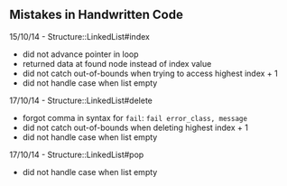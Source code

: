 Mistakes in Handwritten Code
---

15/10/14 - Structure::LinkedList#index
- did not advance pointer in loop
- returned data at found node instead of index value
- did not catch out-of-bounds when trying to access highest index + 1
- did not handle case when list empty

17/10/14 - Structure::LinkedList#delete
- forgot comma in syntax for `fail`: `fail error_class, message`
- did not catch out-of-bounds when deleting highest index + 1
- did not handle case when list empty

17/10/14 - Structure::LinkedList#pop
- did not handle case when list empty
